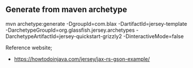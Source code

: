 ## Generate from maven archetype
mvn archetype:generate -DgroupId=com.blax -DartifactId=jersey-template -DarchetypeGroupId=org.glassfish.jersey.archetypes -DarchetypeArtifactId=jersey-quickstart-grizzly2 -DinteractiveMode=false

Reference website;
* https://howtodoinjava.com/jersey/jax-rs-gson-example/